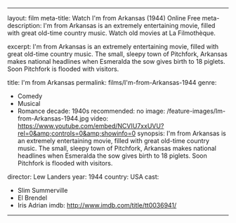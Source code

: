 ---

layout: film
meta-title: Watch I'm from Arkansas (1944) Online Free
meta-description: I'm from Arkansas is an extremely entertaining movie, filled with great old-time country music. Watch old movies at La Filmothèque.

excerpt: I'm from Arkansas is an extremely entertaining movie, filled with great old-time country music. The small, sleepy town of Pitchfork, Arkansas makes national headlines when Esmeralda the sow gives birth to 18 piglets.  Soon Pitchfork is flooded with visitors.

title: I'm from Arkansas
permalink: films/I'm-from-Arkansas-1944
genre:
- Comedy
- Musical
- Romance
decade: 1940s
recommended: no
image: /feature-images/Im-from-Arkansas-1944.jpg
video: https://www.youtube.com/embed/NCVIU7xxUVU?rel=0&amp;controls=0&amp;showinfo=0
synopsis: I'm from Arkansas is an extremely entertaining movie, filled with great old-time country music. The small, sleepy town of Pitchfork, Arkansas makes national headlines when Esmeralda the sow gives birth to 18 piglets.  Soon Pitchfork is flooded with visitors.

director: Lew Landers
year: 1944
country: USA
cast:
- Slim Summerville
- El Brendel
- Iris Adrian
imdb: http://www.imdb.com/title/tt0036941/

---